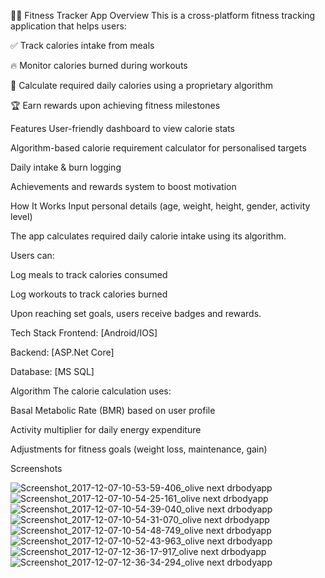 🏋️‍♀️ Fitness Tracker App
Overview
This is a cross-platform fitness tracking application that helps users:

✅ Track calories intake from meals

🔥 Monitor calories burned during workouts

🎯 Calculate required daily calories using a proprietary algorithm

🏆 Earn rewards upon achieving fitness milestones

Features
User-friendly dashboard to view calorie stats

Algorithm-based calorie requirement calculator for personalised targets

Daily intake & burn logging

Achievements and rewards system to boost motivation

How It Works
Input personal details (age, weight, height, gender, activity level)

The app calculates required daily calorie intake using its algorithm.

Users can:

Log meals to track calories consumed

Log workouts to track calories burned

Upon reaching set goals, users receive badges and rewards.

Tech Stack
Frontend: [Android/IOS]

Backend: [ASP.Net Core]

Database: [MS SQL]


Algorithm
The calorie calculation uses:

Basal Metabolic Rate (BMR) based on user profile

Activity multiplier for daily energy expenditure

Adjustments for fitness goals (weight loss, maintenance, gain)


Screenshots

![Screenshot_2017-12-07-10-53-59-406_olive next drbodyapp](https://github.com/user-attachments/assets/154460b7-c787-426c-8d63-7ff646fd1805)
![Screenshot_2017-12-07-10-54-25-161_olive next drbodyapp](https://github.com/user-attachments/assets/b7a6945f-7561-4dd9-bde9-51e862ff40fe)
![Screenshot_2017-12-07-10-54-39-040_olive next drbodyapp](https://github.com/user-attachments/assets/2dfeab2b-5b40-49e7-96af-ffd01aec8d85)
![Screenshot_2017-12-07-10-54-31-070_olive next drbodyapp](https://github.com/user-attachments/assets/953a6d19-1676-44b2-a779-0f54fa8978f1)
![Screenshot_2017-12-07-10-54-48-749_olive next drbodyapp](https://github.com/user-attachments/assets/cc99423c-bbbc-4568-916c-38710e119a2c)
![Screenshot_2017-12-07-10-52-43-963_olive next drbodyapp](https://github.com/user-attachments/assets/4c72061e-e397-4fe3-9188-1bd7b18fc28e)
![Screenshot_2017-12-07-12-36-17-917_olive next drbodyapp](https://github.com/user-attachments/assets/c91f5878-3932-421c-a198-a13e4707aee6)
![Screenshot_2017-12-07-12-36-34-294_olive next drbodyapp](https://github.com/user-attachments/assets/04364802-dbd3-43e7-a979-b1953fb33e9c)


